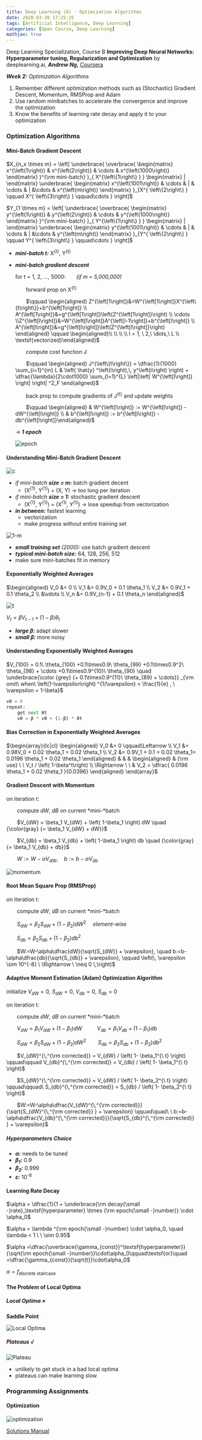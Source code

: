 ```yaml
---
title: Deep Learning (6) · Optimization Algorithms
date: 2020-03-30 17:25:25
tags: [Artificial Intelligence, Deep Learning]
categories: [Open Course, Deep Learning]
mathjax: true
---
```


Deep Learning Specialization, Course B
**Improving Deep Neural Networks: Hyperparameter tuning, Regularization and Optimization**
by deeplearning.ai, ***Andrew Ng,*** [Coursera]( https://www.coursera.org/learn/neural-networks-deep-learning/home/info)

***Week 2:*** *Optimization Algorithms*

1. Remember different optimization methods such as (Stochastic) Gradient Descent, Momentum, RMSProp and Adam
2. Use random minibatches to accelerate the convergence and improve the optimization
3. Know the benefits of learning rate decay and apply it to your optimization

<!-- more -->

### Optimization Algorithms

#### Mini-Batch Gradient Descent

$X_{n_x \times m} = \left[ \underbrace{ \overbrace{ \begin{matrix} x^{\left(1\right)} & x^{\left(2\right)} & \cdots & x^{\left(1000\right)} \end{matrix} }^{\rm mini-batch} }_{ X^{\left\{1\right\} } } \begin{matrix} | \end{matrix} \underbrace{ \begin{matrix} x^{\left(1001\right)} & \cdots & | & \cdots & | &\cdots & x^{\left(m\right)} \end{matrix} }_{X^{ \left\{2\right\} } \qquad X^{ \left\{3\right\} } \qquad\cdots } \right]$

$Y_{1 \times m} = \left[ \underbrace{ \overbrace{ \begin{matrix} y^{\left(1\right)} & y^{\left(2\right)} & \cdots & y^{\left(1000\right)} \end{matrix} }^{\rm mini-batch} }_{ Y^{\left\{1\right\} } } \begin{matrix} | \end{matrix} \underbrace{ \begin{matrix} y^{\left(1001\right)} & \cdots & | & \cdots & | &\cdots & y^{\left(m\right)} \end{matrix} }_{Y^{ \left\{2\right\} } \qquad Y^{ \left\{3\right\} } \qquad\cdots } \right]$

- ***mini-batch t:*** X<sup>{t}</sup>, Y<sup>{t}</sup>

- ***mini-batch gradient descent***

  for t = 1, 2, ..., 5000:&emsp;&emsp;*(if m = 5,000,000)*

  &emsp;&emsp;forward prop on X<sup>{t}</sup>

  &emsp;&emsp;$\qquad \begin{aligned} Z^{\left[1\right]}&=W^{\left[1\right]}X^{\left\{t\right\}}+b^{\left[1\right]} \\ A^{\left[1\right]}&=g^{\left[1\right]}\left(Z^{\left[1\right]}\right) \\ \cdots \\Z^{\left[l\right]}&=W^{\left[l\right]}A^{\left[l-1\right]}+b^{\left[l\right]} \\ A^{\left[l\right]}&=g^{\left[l\right]}\left(Z^{\left[l\right]}\right) \end{aligned} \qquad \begin{aligned}\\ \\ \\ \\ l = 1, \ 2,\ \dots,\ L \\ \textsf{vectorized}\end{aligned}$

  &emsp;&emsp;compute cost function J

  &emsp;&emsp;$\qquad \begin{aligned} J^{\left\{t\right\}} = \dfrac{1}{1000} \sum_{i=1}^{m} L & \left( \hat{y} ^\left(i\right),\, y^\left(i\right) \right) + \dfrac{\lambda}{2\cdot1000} \sum_{l=1}^{L} \left|\left| W^{\left[l\right]} \right| \right| ^2_F \end{aligned}$

  &emsp;&emsp;back prop to compute gradients of J<sup>{t}</sup> and update weights

  &emsp;&emsp;$\qquad \begin{aligned} & W^{\left[l\right]} := W^{\left[l\right]} - dW^{\left[l\right]} \\ & b^{\left[l\right]} := b^{\left[l\right]} - db^{\left[l\right]}\end{aligned}$

  $\rightarrow$ ***1 epoch***

  ![epoch](\Deep-Learning-Andrew-Ng-6/e.png)

#### Understanding Mini-Batch Gradient Descent

![c](\Deep-Learning-Andrew-Ng-6/c.png)

- *if mini-batch* ***size = m:*** batch gradient decent
  - (X<sup>{1}</sup>, Y<sup>{1}</sup>) = (X, Y) → too long per iteration
- *if mini-batch* ***size = 1:*** stochastic gradient descent
  - (X<sup>{1}</sup>, Y<sup>{1}</sup>) = (X<sup>(1)</sup>, Y<sup>(1)</sup>) → lose speedup from vectorization
- ***in between:*** fastest learning
  - vectorization
  - make progress without entire training set

![1-m](\Deep-Learning-Andrew-Ng-6/m.png)

- ***small training set*** *(2000):* use batch gradient descent
- ***typical mini-batch size:*** 64, 128, 256, 512
- make sure mini-batches fit in memory

#### Exponentially Weighted Averages

$\begin{aligned} V_0 &= 0 \\ V_1 &= 0.9V_0 + 0.1 \theta_1 \\ V_2 &= 0.9V_1 + 0.1 \theta_2 \\ &\vdots \\ V_n &= 0.9V_{n-1} + 0.1 \theta_n \end{aligned}$

![t](\Deep-Learning-Andrew-Ng-6/t.png)

$V_t = \beta V_{t-1} + \left( 1-\beta \right) \theta_t$

- ***large β:*** adapt slower
- ***small β:*** more noisy

#### Understanding Exponentially Weighted Averages

$V_{100} = 0.1\ \theta_{100} +0.1\times0.9\ \theta_{99} +0.1\times0.9^2\ \theta_{98} + \cdots +0.1\times0.9^{10}\ \theta_{90} \quad \underbrace{\color {grey} {+ 0.1\times0.9^{11}\ \theta_{89} + \cdots}} _{\rm omit\ when\ \left(1-\varepsilon\right) ^{1/\varepsilon} < \frac{1}{e} , \ \varepsilon = 1-\beta}$

```python
vθ = 0
repeat:
    get next θt
    vθ = β * vθ + (1-β) * θt
```

#### Bias Correction in Exponentially Weighted Averages

$\begin{array}{lc|cl} \begin{aligned} V_0 &= 0 \qquad\Leftarrow \\ V_1 &= 0.98V_0 + 0.02 \theta_1 = 0.02 \theta_1 \\ V_2 &= 0.9V_1 + 0.1 = 0.02 \theta_1= 0.0196 \theta_1 + 0.02 \theta_1 \end{aligned} & & & \begin{aligned} & {\rm use} \ \ V_t / \left( 1-\beta^t\right) \\ \Rightarrow \ \ & V_2 = \dfrac{ 0.0196 \theta_1 + 0.02 \theta_1 }{0.0396} \end{aligned} \end{array}$

#### Gradient Descent with Momentum

on iteration t:

&emsp;&emsp;compute $dW,\ dB$ on current *mini-*batch

&emsp;&emsp;$V_{dW} = \beta_1 V_{dW} + \left( 1-\beta_1 \right) dW \quad {\color{gray} {= \beta_1 V_{dW} + dW}}$

&emsp;&emsp;$V_{db} = \beta_1 V_{db} + \left( 1-\beta_1 \right) db \quad {\color{gray} {= \beta_1 V_{db} + db}}$

&emsp;&emsp;$W:=W-\alpha V_{dW}, \quad b:=b-\alpha V_{db}$

![momentum](\Deep-Learning-Andrew-Ng-6/md.png)

#### Root Mean Square Prop (RMSProp)

on iteration t:

&emsp;&emsp;compute $dW,\ dB$ on current *mini-*batch

&emsp;&emsp;$S_{dW} = \beta_2 S_{dW} + \left(1-\beta_2\right) dW^2$ &emsp;*element-wise*

&emsp;&emsp;$S_{db} = \beta_2 S_{db} + \left(1-\beta_2 \right) db^2$

&emsp;&emsp;$W:=W-\alpha\dfrac{dW}{\sqrt{S_{dW}} + \varepsilon}, \quad b:=b-\alpha\dfrac{db}{\sqrt{S_{db}} + \varepsilon}, \qquad \left(\, \varepsilon \sim 10^{-8} \ \Rightarrow \ \neq 0 \,\right)$

#### Adaptive Moment Estimation (Adam) Optimization Algorithm

initialize $V_{dW}=0, \ S_{dW}=0, \ V_{db}=0, \ S_{db}=0$

on iteration t:

&emsp;&emsp;compute $dW,\ dB$ on current *mini-*batch

&emsp;&emsp;$V_{dW} = \beta_1 V_{dW} + \left( 1-\beta_1 \right) dW \qquad\ \ V_{db} = \beta_1 V_{db} + \left( 1-\beta_1 \right) db$

&emsp;&emsp;$S_{dW} = \beta_2 S_{dW} + \left(1-\beta_2\right) dW^2 \qquad S_{db} = \beta_2 S_{db} + \left(1-\beta_2 \right) db^2$

&emsp;&emsp;$V_{dW}^{\,^{\rm corrected}} = V_{dW} / \left( 1- \beta_1^{\ t} \right) \qquad\qquad V_{db}^{\,^{\rm corrected}} = V_{db} / \left( 1- \beta_1^{\ t} \right)$

&emsp;&emsp;$S_{dW}^{\,^{\rm corrected}} = V_{dW} / \left( 1- \beta_2^{\ t} \right) \qquad\qquad\ S_{db}^{\,^{\rm corrected}} = S_{db} / \left( 1- \beta_2^{\ t} \right)$

&emsp;&emsp;$W:=W-\alpha\dfrac{V_{dW}^{\,^{\rm corrected}}}{\sqrt{S_{dW}^{\,^{\rm corrected}} } + \varepsilon} \qquad\quad\ \ b:=b-\alpha\dfrac{V_{db}^{\,^{\rm corrected}}}{\sqrt{S_{db}^{\,^{\rm corrected}} } + \varepsilon}$

##### Hyperparameters Choice

- ***α:*** needs to be tuned
- ***β<sub>1</sub>:*** 0.9
- ***β<sub>2</sub>:*** 0.999
- ***ε:*** 10<sup>-8</sup>

#### Learning Rate Decay

$\alpha = \dfrac{1}{1 + \underbrace{\rm decay{\small -}rate}_\textsf{hyperparameter} \times {\rm epoch{\small -}number}} \cdot \alpha_0$

$\alpha = \lambda ^{\rm epoch{\small -}number} \cdot \alpha_0, \quad \lambda < 1 \ \ \sim 0.95$

$\alpha =\dfrac{\overbrace{\gamma_{const}}^\textsf{hyperparameter}}{\sqrt{\rm epoch{\small -}number}}\cdot\alpha_0\qquad\textsf{or}\quad =\dfrac{\gamma_{const}}{\sqrt{t}}\cdot\alpha_0$

$\alpha = f_\textsf{discrete staircase}$

#### The Problem of Local Optima

##### Local Optima ×

**Saddle Point**

![Local Optima](\Deep-Learning-Andrew-Ng-6/z.png)

##### Plateaus √

![Plateau](\Deep-Learning-Andrew-Ng-6/p.png)

- unlikely to get stuck in a bad local optima
- plateaus can make learning slow

### Programming Assignments

#### Optimization

![optimization](\Deep-Learning-Andrew-Ng-6/3.png)

<a href='https://github.com/muhac/coursera-deep-learning-solutions' target="_blank">Solutions Manual</a>
